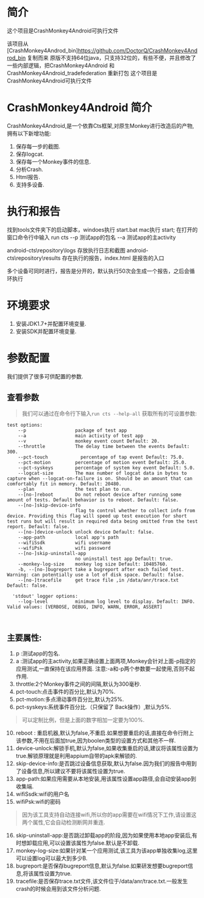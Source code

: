 # 简介
这个项目是CrashMonkey4Android可执行文件

该项目从 [CrashMonkey4Androd_bin]https://github.com/DoctorQ/CrashMonkey4Androd_bin 复制而来
原版不支持64位java，只支持32位的，有些不便，并且修改了一些内部逻辑，把CrashMonkey4Android 和CrashMonkey4Android_tradefederation 重新打包
这个项目是CrashMonkey4Android可执行文件


# CrashMonkey4Android 简介

CrashMonkey4Android,是一个依靠Cts框架,对原生Monkey进行改造后的产物,拥有以下新增功能:

 1. 保存每一步的截图.
 2. 保存logcat.
 3. 保存每一个Monkey事件的信息.
 4. 分析Crash.
 5. Html报告.
 6. 支持多设备.
 
# 执行和报告
找到tools文件夹下的启动脚本，windoes执行 start.bat   mac执行 start;
在打开的窗口命令行中输入  run cts --p 测试app的包名 --a 测试app的主activity

android-cts\repository\logs  存放执行日志和截图
android-cts\repository\results 存在执行的报告，index.html 是报告的入口

多个设备可同时进行，报告是分开的，默认执行50次会生成一个报告，之后会循环执行

# 环境要求
 

 1. 安装JDK1.7+并配置环境变量.
 2. 安装SDK并配置环境变量.

 


# 参数配置

我们提供了很多可供配置的参数.

## 查看参数

> 我们可以通过在命令行下输入```run cts --help-all``` 获取所有的可设置参数:

```
test options:
    --p                  package of test app
    --a                  main activity of test app
    --v                  monkey event count Default: 20.
    --throttle           The delay time between the events Default: 300.
    --pct-touch            percentage of tap event Default: 75.0.
    --pct-motion         percentage of motion event Default: 25.0.
    --pct-syskeys        percentage of system key event Default: 5.0.
    --logcat-size        The max number of logcat data in bytes to capture when --logcat-on-failure is on. Should be an amount that can comfortably fit in memory. Default: 20480.
    --plan               the test plan to run.
    --[no-]reboot        Do not reboot device after running some amount of tests. Default behavior is to reboot. Default: false.
    --[no-]skip-device-info
                         flag to control whether to collect info from device. Providing this flag will speed up test execution for short test runs but will result in required data being omitted from the test report. Default: false.
    --[no-]device-unlock unlock device Default: false.
    --app-path           local app's path
    --wifiSsdk           wifi username
    --wifiPsk            wifi password
    --[no-]skip-uninstall-app
                         no uninstall test app Default: true.
    --monkey-log-size    monkey log size Default: 10485760.
    -b, --[no-]bugreport take a bugreport after each failed test. Warning: can potentially use a lot of disk space. Default: false.
    --[no-]tracefile     get trace file ,in /data/anr/trace.txt Default: false.

  'stdout' logger options:
    --log-level          minimum log level to display. Default: INFO. Valid values: [VERBOSE, DEBUG, INFO, WARN, ERROR, ASSERT]

  
```
## 主要属性:


 1. p :测试app的包名.
 2. a :测试app的主activity,如果正确设置上面两项,Monkey会针对上面-p指定的应用测试,一直保持在该应用界面.
  注意:-a和-p两个参数要一起使用,否则不起作用.
 3. throttle:2个Monkey事件之间的间隔,默认为300毫秒.
 4. pct-touch:点击事件的百分比,默认为70%.
 5. pct-motion:多点滑动事件百分比,默认为25%.
 8. pct-syskeys:系统事件百分比.（只保留了 Back操作）,默认为5%.

>可以定制比例，但是上面的数字相加一定要为100%.


10. reboot : 重启机器,默认为false,不重启.如果想要重启的话,直接在命令行附上该参数,不用在后面加true,因为boolen类型的设置方式和其他不一样.
11. device-unlock:解锁手机,默认为false,如果收集重启的话,建议将该属性设置为true.解锁原理就是利用appium自带的apk来解锁的.
12. skip-device-info:是否跳过设备信息获取,默认为false.因为我们的报告中用到了设备信息,所以建议不要将该属性设置为true.
13. app-path:如果应用需要从本地安装,用该属性设置app路径,会自动安装app到收集端.
14. wifiSsdk:wifi的用户名
15. wifiPsk:wifi的密码

> 因为该工具支持自动连接wifi,所以你的app需要在wifi情况下工作,请设置这两个属性,它会自动检测断网并重连.

16. skip-uninstall-app:是否跳过卸载app的阶段,因为如果使用本地app安装后,有时想卸载应用,可以设置该属性为false.默认是不卸载.
17. monkey-log-size:如果针对某一个应用测试,该工具为该app单独收集log,这里可以设置log可以最大到多少B.
18. bugreport:是否保存bugreport信息,默认为false.如果研发想要bugreport信息,将该属性设置为true.
19. tracefile:是否保存trace.txt文件,该文件位于/data/anr/trace.txt.一般发生crash的时候会用到该文件分析问题.
